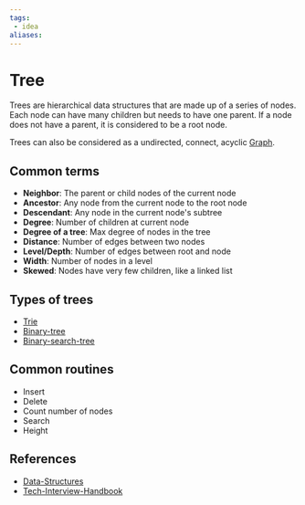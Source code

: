 ```yaml
---
tags:
 - idea
aliases:
---
```


# Tree

Trees are hierarchical data structures that are made up of a series of nodes. Each node can have many children but needs to have one parent. If a node does not have a parent, it is considered to be a root node.

Trees can also be considered as a undirected, connect, acyclic [Graph](Graph.md). 

## Common terms

- **Neighbor**: The parent or child nodes of the current node
- **Ancestor**: Any node from the current node to the root node
- **Descendant**: Any node in the current node's subtree
- **Degree**: Number of children at current node
- **Degree of a tree**: Max degree of nodes in the tree
- **Distance**: Number of edges between two nodes
- **Level/Depth**: Number of edges between root and node
- **Width**: Number of nodes in a level
- **Skewed**: Nodes have very few children, like a linked list

## Types of trees

- [Trie](Trie.md)
- [Binary-tree](Binary-tree.md)
- [Binary-search-tree](Binary-search-tree.md)

## Common routines

- Insert
- Delete
- Count number of nodes
- Search
- Height

## References

- [Data-Structures](Data-Structures.md)
- [Tech-Interview-Handbook](Tech-Interview-Handbook.md)
